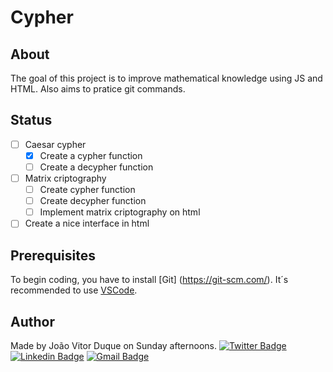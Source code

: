 # Cypher

## About
 The goal of this project is to improve mathematical knowledge using JS and HTML. Also aims to pratice git commands.

## Status
- [ ] Caesar cypher
    - [x] Create a cypher function
    - [ ] Create a decypher function
-[ ] Matrix criptography
    - [ ] Create cypher function
    - [ ] Create decypher function
    - [ ] Implement matrix criptography on html
- [ ] Create a nice interface in html

## Prerequisites
To begin coding, you have to install [Git] (https://git-scm.com/). It´s recommended to use [VSCode](https://code.visualstudio.com/).

## Author
Made by João Vitor Duque on Sunday afternoons.
[![Twitter Badge](https://img.shields.io/badge/-@duquezada2-1ca0f1?style=flat-square&labelColor=1ca0f1&logo=twitter&logoColor=white&link=https://twitter.com/duquezada2)](https://twitter.com/duquezada2) [![Linkedin Badge](https://img.shields.io/badge/-Duque-blue?style=flat-square&logo=Linkedin&logoColor=white&link=https://www.linkedin.com/in/tgmarinho/)](https://www.linkedin.com/in/jo%C3%A3o-vitor-momesso-duque-9b387a207/) 
[![Gmail Badge](https://img.shields.io/badge/-joaovmduque@gmail.com-c14438?style=flat-square&logo=Gmail&logoColor=white&link=mailto:joaovmduque@gmail.com)](mailto:joaovmduque@gmail.com)